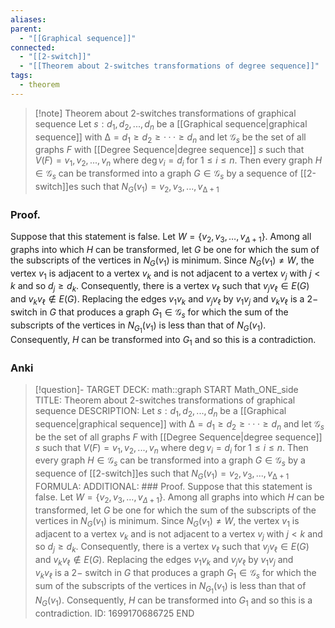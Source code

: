 ```yaml
---
aliases: 
parent:
  - "[[Graphical sequence]]"
connected:
  - "[[2-switch]]"
  - "[[Theorem about 2-switches transformations of degree sequence]]"
tags:
  - theorem
---
```


> [!note] Theorem about 2-switches transformations of graphical sequence
Let $s : d_1,d_2,...,d_n$ be a [[Graphical sequence|graphical sequence]] with $∆ = d_1 ≥ d_2 ≥ ··· ≥ d_n$ and let $\mathcal{G}_s$ be the set of all graphs $F$ with [[Degree Sequence|degree sequence]] $s$ such that $V(F)={v_1,v_2,...,v_n}$ where $\deg v_i =d_i$ for $1≤i≤n$. 
Then every graph $H ∈ \mathcal{G}_s$  can be transformed into a graph $G ∈ \mathcal{G}_s$ by a sequence of [[2-switch]]es such that $N_G(v_1) = {v_2, v_3, . . . , v_{∆+1}}$

### Proof. 
Suppose that this statement is false. Let $W=\{v_2,v_3,\ldots,v_{\Delta+1}\}.$ Among all graphs into which $H$ can be transformed, let $G$ be one for which the sum of the subscripts of the vertices in $N_G(v_1)$ is minimum. Since $N_G( v_1) \neq W$, the vertex $v_1$ is adjacent to a vertex $v_k$ and is not adjacent to a vertex $v_j$ with $j<k$ and so $d_j\geq d_k.$ Consequently, there is a vertex $v_{\ell}$ such that $v_jv_{\ell}\in E(G)$ and $v_kv_\ell\not \in E( G) .$ Replacing the edges $v_1v_k$ and $v_jv_\ell$ by $v_1v_j$ and $v_kv_\ell\mathrm{~is~a~2- }$ switch in $G$ that produces a graph $G_1\in\mathcal{G}_s$ for which the sum of the subscripts of the vertices in $N_{G_1}(v_1)$ is less than that of $N_G(v_1).$ Consequently, $H$ can be transformed into $G_1$ and so this is a contradiction.

### Anki
> [!question]-
TARGET DECK: math::graph
START
Math_ONE_side
TITLE: Theorem about 2-switches transformations of graphical sequence
DESCRIPTION: Let $s : d_1,d_2,...,d_n$ be a [[Graphical sequence|graphical sequence]] with $∆ = d_1 ≥ d_2 ≥ ··· ≥ d_n$ and let $\mathcal{G}_s$ be the set of all graphs $F$ with [[Degree Sequence|degree sequence]] $s$ such that $V(F)={v_1,v_2,...,v_n}$ where $\deg v_i =d_i$ for $1≤i≤n$. 
Then every graph $H ∈ \mathcal{G}_s$  can be transformed into a graph $G ∈ \mathcal{G}_s$ by a sequence of [[2-switch]]es such that $N_G(v_1) = {v_2, v_3, . . . , v_{∆+1}}$
FORMULA: 
ADDITIONAL: ### Proof. 
Suppose that this statement is false. Let $W=\{v_2,v_3,\ldots,v_{\Delta+1}\}.$ Among all graphs into which $H$ can be transformed, let $G$ be one for which the sum of the subscripts of the vertices in $N_G(v_1)$ is minimum. Since $N_G( v_1) \neq W$, the vertex $v_1$ is adjacent to a vertex $v_k$ and is not adjacent to a vertex $v_j$ with $j<k$ and so $d_j\geq d_k.$ Consequently, there is a vertex $v_{\ell}$ such that $v_jv_{\ell}\in E(G)$ and $v_kv_\ell\not \in E( G) .$ Replacing the edges $v_1v_k$ and $v_jv_\ell$ by $v_1v_j$ and $v_kv_\ell\mathrm{~is~a~2- }$ switch in $G$ that produces a graph $G_1\in\mathcal{G}_s$ for which the sum of the subscripts of the vertices in $N_{G_1}(v_1)$ is less than that of $N_G(v_1).$ Consequently, $H$ can be transformed into $G_1$ and so this is a contradiction.
ID: 1699170686725
END














